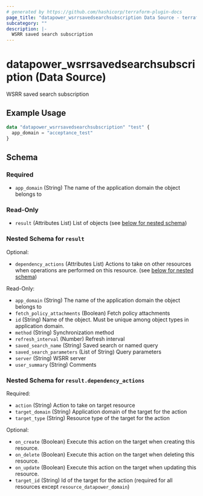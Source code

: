 ```yaml
---
# generated by https://github.com/hashicorp/terraform-plugin-docs
page_title: "datapower_wsrrsavedsearchsubscription Data Source - terraform-provider-datapower"
subcategory: ""
description: |-
  WSRR saved search subscription
---
```


# datapower_wsrrsavedsearchsubscription (Data Source)

WSRR saved search subscription

## Example Usage

```terraform
data "datapower_wsrrsavedsearchsubscription" "test" {
  app_domain = "acceptance_test"
}
```

<!-- schema generated by tfplugindocs -->
## Schema

### Required

- `app_domain` (String) The name of the application domain the object belongs to

### Read-Only

- `result` (Attributes List) List of objects (see [below for nested schema](#nestedatt--result))

<a id="nestedatt--result"></a>
### Nested Schema for `result`

Optional:

- `dependency_actions` (Attributes List) Actions to take on other resources when operations are performed on this resource. (see [below for nested schema](#nestedatt--result--dependency_actions))

Read-Only:

- `app_domain` (String) The name of the application domain the object belongs to
- `fetch_policy_attachments` (Boolean) Fetch policy attachments
- `id` (String) Name of the object. Must be unique among object types in application domain.
- `method` (String) Synchronization method
- `refresh_interval` (Number) Refresh interval
- `saved_search_name` (String) Saved search or named query
- `saved_search_parameters` (List of String) Query parameters
- `server` (String) WSRR server
- `user_summary` (String) Comments

<a id="nestedatt--result--dependency_actions"></a>
### Nested Schema for `result.dependency_actions`

Required:

- `action` (String) Action to take on target resource
- `target_domain` (String) Application domain of the target for the action
- `target_type` (String) Resource type of the target for the action

Optional:

- `on_create` (Boolean) Execute this action on the target when creating this resource.
- `on_delete` (Boolean) Execute this action on the target when deleting this resource.
- `on_update` (Boolean) Execute this action on the target when updating this resource.
- `target_id` (String) Id of the target for the action (required for all resources except `resource_datapower_domain`)
